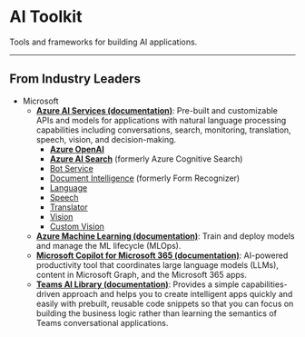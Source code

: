 # AI Toolkit
Tools and frameworks for building AI applications.

---------------------------------------------------------

## From Industry Leaders
* Microsoft
    + **[Azure AI Services (documentation)](https://learn.microsoft.com/en-us/azure/ai-services/)**: Pre-built and customizable APIs and models for applications with natural language processing capabilities including conversations, search, monitoring, translation, speech, vision, and decision-making.
      +   **[Azure OpenAI](https://learn.microsoft.com/en-us/azure/ai-services/openai/)**
      +   **[Azure AI Search](https://learn.microsoft.com/en-us/azure/search/)** (formerly Azure Cognitive Search)
      +   [Bot Service](https://learn.microsoft.com/en-us/azure/bot-service/?view=azure-bot-service-4.0)
      +   [Document Intelligence](https://learn.microsoft.com/en-us/azure/ai-services/document-intelligence/?view=doc-intel-4.0.0) (formerly Form Recognizer)
      +   [Language](https://learn.microsoft.com/en-us/azure/ai-services/language-service/)
      +   [Speech](https://learn.microsoft.com/en-us/azure/ai-services/language-service/)
      +   [Translator](https://learn.microsoft.com/en-us/azure/ai-services/translator/)
      +   [Vision](https://learn.microsoft.com/en-us/azure/ai-services/computer-vision/)
      +   [Custom Vision](https://learn.microsoft.com/en-us/azure/ai-services/custom-vision-service/)
    + **[Azure Machine Learning (documentation)](https://learn.microsoft.com/en-us/azure/machine-learning/?view=azureml-api-2)**: Train and deploy models and manage the ML lifecycle (MLOps).
    + **[Microsoft Copilot for Microsoft 365 (documentation)](https://learn.microsoft.com/en-us/microsoft-365-copilot/)**: AI-powered productivity tool that coordinates large language models (LLMs), content in Microsoft Graph, and the Microsoft 365 apps.
    + **[Teams AI Library (documentation)](https://learn.microsoft.com/en-us/microsoftteams/platform/bots/how-to/teams%20conversational%20ai/teams-conversation-ai-overview)**: Provides a simple capabilities-driven approach and helps you to create intelligent apps quickly and easily with prebuilt, reusable code snippets so that you can focus on building the business logic rather than learning the semantics of Teams conversational applications.
